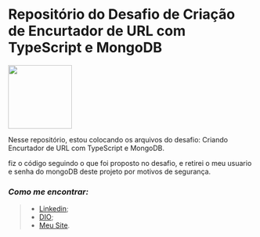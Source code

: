 # Repositório do Desafio de Criação de Encurtador de URL com TypeScript e MongoDB 

<img height="130px" src="https://user-images.githubusercontent.com/79944875/140591199-3a3e22d5-bcb1-4b3e-947c-ad7010317e71.png">

Nesse repositório, estou colocando os arquivos do desafio: Criando Encurtador de URL com TypeScript e MongoDB.

fiz o código seguindo o que foi proposto no desafio, e retirei o meu usuario e senha do mongoDB deste projeto por motivos de segurança.


### _Como me encontrar:_
> * [Linkedin](https://www.linkedin.com/in/airan-rocha/);
> * [DIO](https://web.dio.me/users/rocha_airan);
> * [Meu Site](https://www.airanrocha.com.br).
